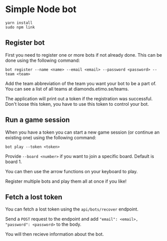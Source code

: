 # Simple Node bot

```
yarn install
sudo npm link
```

## Register bot

First you need to register one or more bots if not already done. This can be
done using the following command:

`bot register --name <name> --email <email> --password <password> --team <team>`

Add the team abbreviation of the team you want your bot to be a part of. You can
see a list of all teams at diamonds.etimo.se/teams.

The application will print out a token if the registration was successful. Don't
loose this token, you have to use this token to control your bot.

## Run a game session

When you have a token you can start a new game session (or continue an existing
one) using the following command:

`bot play --token <token>`

Provide `--board <number>` if you want to join a specific board. Default is
board 1.

You can then use the arrow functions on your keyboard to play.

Register multiple bots and play them all at once if you like!

## Fetch a lost token

You can fetch a lost token using the `api/bots/recover` endpoint.

Send a `POST` request to the endpoint and add
`"email": <email>, "password": <password>` to the body.

You will then recieve information about the bot.
